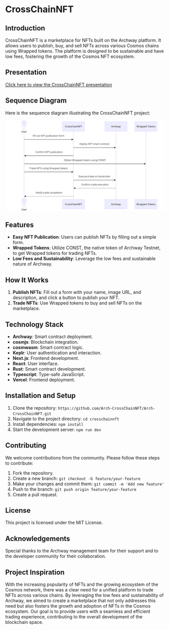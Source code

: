 # CrossChainNFT

## Introduction
CrossChainNFT is a marketplace for NFTs built on the Archway platform. It allows users to publish, buy, and sell NFTs across various Cosmos chains using Wrapped tokens. The platform is designed to be sustainable and have low fees, fostering the growth of the Cosmos NFT ecosystem.


## Presentation

[Click here to view the CrossChainNFT presentation](https://www.youtube.com/watch?v=mKxyUTNlUlg&t=1s)

## Sequence Diagram
Here is the sequence diagram illustrating the CrossChainNFT project:


![CrossChainNFT Sequence Diagram](https://github.com/samarabdelhameed/pics/blob/main/Arch-CrossChainNFT.png)


## Features
- **Easy NFT Publication**: Users can publish NFTs by filling out a simple form.
- **Wrapped Tokens**: Utilize CONST, the native token of Archway Testnet, to get Wrapped tokens for trading NFTs.
- **Low Fees and Sustainability**: Leverage the low fees and sustainable nature of Archway.

## How It Works
1. **Publish NFTs**: Fill out a form with your name, image URL, and description, and click a button to publish your NFT.
2. **Trade NFTs**: Use Wrapped tokens to buy and sell NFTs on the marketplace.

## Technology Stack
- **Archway**: Smart contract deployment.
- **cosmjs**: Blockchain integration.
- **cosmwasm**: Smart contract logic.
- **Keplr**: User authentication and interaction.
- **Next.js**: Frontend development.
- **React**: User interface.
- **Rust**: Smart contract development.
- **Typescript**: Type-safe JavaScript.
- **Vercel**: Frontend deployment.

## Installation and Setup
1. Clone the repository: `https://github.com/Arch-CrossChainNFT/Arch-CrossChainNFT.git`
2. Navigate to the project directory: `cd crosschainnft`
3. Install dependencies: `npm install`
4. Start the development server: `npm run dev`



## Contributing
We welcome contributions from the community. Please follow these steps to contribute:
1. Fork the repository.
2. Create a new branch: `git checkout -b feature/your-feature`
3. Make your changes and commit them: `git commit -m 'Add new feature'`
4. Push to the branch: `git push origin feature/your-feature`
5. Create a pull request.

## License
This project is licensed under the MIT License.


## Acknowledgements
Special thanks to the Archway management team for their support and to the developer community for their collaboration.



## Project Inspiration
With the increasing popularity of NFTs and the growing ecosystem of the Cosmos network, there was a clear need for a unified platform to trade NFTs across various chains. By leveraging the low fees and sustainability of Archway, we aimed to create a marketplace that not only addresses this need but also fosters the growth and adoption of NFTs in the Cosmos ecosystem. Our goal is to provide users with a seamless and efficient trading experience, contributing to the overall development of the blockchain space.
